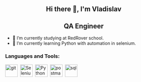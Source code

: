 <div id="header" align="center">
  <h2>Hi there 👋, I'm Vladislav</h2>
  <h2>QA Engineer</h2>
</div>

- 🔭 I’m currently studying at RedRover school.
- 🌱 I’m currently learning Python with automation in selenium.

### Languages and Tools:
<img src="https://cdn.jsdelivr.net/gh/devicons/devicon/icons/git/git-plain-wordmark.svg" title="git" width="40" height="40"/>&nbsp;
<img src="https://cdn.jsdelivr.net/gh/devicons/devicon/icons/selenium/selenium-original.svg" title="Selenium" width="40" height="40"/>&nbsp;
<img src="https://cdn.jsdelivr.net/gh/devicons/devicon/icons/python/python-original.svg" title="Python" width="40" height="40"/>&nbsp;
<img src="https://camo.githubusercontent.com/93b32389bf746009ca2370de7fe06c3b5146f4c99d99df65994f9ced0ba41685/68747470733a2f2f7777772e766563746f726c6f676f2e7a6f6e652f6c6f676f732f676574706f73746d616e2f676574706f73746d616e2d69636f6e2e737667" alt="postman" width="40" height="40" data-canonical-src="https://www.vectorlogo.zone/logos/getpostman/getpostman-icon.svg"/>&nbsp;
<img src="https://cdn.jsdelivr.net/gh/devicons/devicon/icons/mysql/mysql-original-wordmark.svg" title="sql" width="40" height="40"/>&nbsp;


<!--
**temporal-git/temporal-git** is a ✨ _special_ ✨ repository because its `README.md` (this file) appears on your GitHub profile.

Here are some ideas to get you started:

- 🔭 I’m currently working on ...
- 🌱 I’m currently learning ...
- 👯 I’m looking to collaborate on ...
- 🤔 I’m looking for help with ...
- 💬 Ask me about ...
- 📫 How to reach me: ...
- 😄 Pronouns: ...
- ⚡ Fun fact: ...
-->
